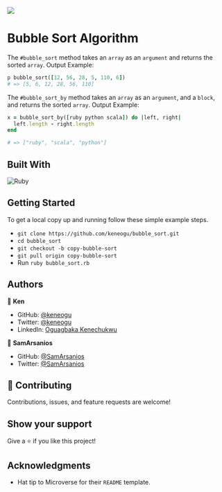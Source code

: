 ![](https://img.shields.io/badge/Microverse-blueviolet)

# Bubble Sort Algorithm

The `#bubble_sort` method takes an `array` as an `argument` and returns the sorted `array`. 
Output Example:

```ruby
p bubble_sort([12, 56, 28, 5, 110, 6])
# => [5, 6, 12, 28, 56, 110]
```

The `#bubble_sort_by` method takes an `array` as an `argument`, and a `block`, and returns the sorted `array`. Output Example:

```ruby
x = bubble_sort_by([ruby python scala]) do |left, right|
  left.length - right.length
end

# => ["ruby", "scala", "python"]
```

## Built With

![Ruby](https://img.shields.io/badge/ruby-%23CC342D.svg?&style=for-the-badge&logo=ruby&logoColor=white)

## Getting Started

To get a local copy up and running follow these simple example steps.

- `git clone https://github.com/keneogu/bubble_sort.git`
- `cd bubble_sort`
- `git checkout -b copy-bubble-sort`
- `git pull origin copy-bubble-sort`
- Run `ruby bubble_sort.rb`

## Authors

👤 **Ken**

- GitHub: [@keneogu](https://github.com/keneogu)
- Twitter: [@keneogu](https://twitter.com/keneogu)
- LinkedIn: [Oguagbaka Kenechukwu](https://www.linkedin.com/in/oguagbaka-kenechukwu-8b2289179/)

👤 **SamArsanios**

- GitHub: [@SamArsanios](https://github.com/SamArsanios)
- Twitter: [@SamArsanios](https://twitter.com/SamArsanios)

## 🤝 Contributing

Contributions, issues, and feature requests are welcome!

## Show your support

Give a ⭐️ if you like this project!

## Acknowledgments

- Hat tip to Microverse for their `README` template.

